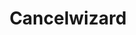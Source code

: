 ---
facebook: http://facebook.com/cancelwizard
googleplus: http://plus.google.com/112106714287121268341?rel=author
logohandle: cancelwizard
sort: cancelwizard
title: Cancelwizard
twitter: https://x.com/cancelwizard
website: https://cancelwizard.com/
youtube: http://youtube.com/cancelwizard
---